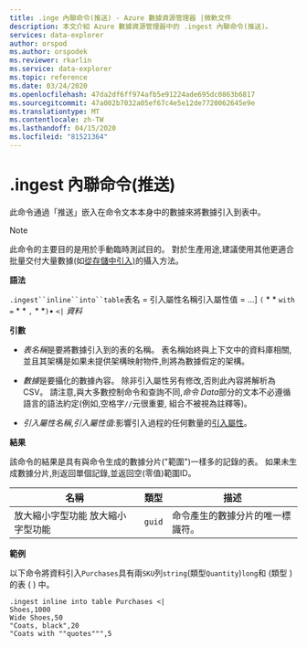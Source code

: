 ```yaml
---
title: .inge 內聯命令(推送) - Azure 數據資源管理器 |微軟文件
description: 本文介紹 Azure 數據資源管理器中的 .ingest 內聯命令(推送)。
services: data-explorer
author: orspod
ms.author: orspodek
ms.reviewer: rkarlin
ms.service: data-explorer
ms.topic: reference
ms.date: 03/24/2020
ms.openlocfilehash: 47da2df6ff974afb5e91224ade695dc0863b6817
ms.sourcegitcommit: 47a002b7032a05ef67c4e5e12de7720062645e9e
ms.translationtype: MT
ms.contentlocale: zh-TW
ms.lasthandoff: 04/15/2020
ms.locfileid: "81521364"
---
```

# <a name="the-ingest-inline-command-push"></a>.ingest 內聯命令(推送)

此命令通過「推送」嵌入在命令文本本身中的數據來將數據引入到表中。

> [!NOTE]
> 此命令的主要目的是用於手動臨時測試目的。
> 對於生產用途,建議使用其他更適合批量交付大量數據(如[從存儲中引入)](./ingest-from-storage.md)的攝入方法。

**語法**

`.ingest``inline``into``table`表名 = 引入屬性名稱引入屬性值 = ...] `(` * * `with` `=` * * `,` * *`)`• `<|` *資料*



**引數**

* *表名稱*是要將數據引入到的表的名稱。
  表名稱始終與上下文中的資料庫相關,並且其架構是如果未提供架構映射物件,則將為數據假定的架構。

* *數據*是要攝化的數據內容。 除非引入屬性另有修改,否則此內容將解析為 CSV。
  請注意,與大多數控制命令和查詢不同,*命令 Data*部分的文本不必遵循語言的語法約定(例如,空格字`//`元很重要, 組合不被視為註釋等)。

* *引入屬性名稱*,*引入屬性值*:影響引入過程的任何數量的[引入屬性](https://docs.microsoft.com/azure/data-explorer/ingestion-properties)。

**結果**

該命令的結果是具有與命令生成的數據分片("範圍")一樣多的記錄的表。
如果未生成數據分片,則返回單個記錄,並返回空(零值)範圍ID。

|名稱       |類型      |描述                                                                |
|-----------|----------|---------------------------------------------------------------------------|
|放大縮小字型功能 放大縮小字型功能   |`guid`    |命令產生的數據分片的唯一標識符。|

**範例**

以下命令將資料引入`Purchases`具有兩`SKU`列`string`(類型`Quantity`)`long`和 (類型 ) 的表 ( ) 中。

```kusto
.ingest inline into table Purchases <|
Shoes,1000
Wide Shoes,50
"Coats, black",20
"Coats with ""quotes""",5
```



<!--
It is possible to generate inline ingests commands using the Kusto.Data client library. (Note that compression does allow one to embed newlines in quoted fields) 

    Kusto.Data.Common.CslCommandGenerator.GenerateTableIngestPushCommand(tableName, compressed: true, csvData: csvStream);

-->